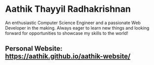 # Aathik Thayyil Radhakrishnan

An enthusiastic Computer Science Engineer and a passionate Web Developer in the making. Always eager to learn new things and looking forward for opportunities to showcase my skills to the world!

## Personal Website: https://aathik.github.io/aathik-website/
